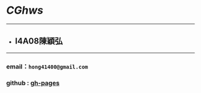# *CGhws*

***

* ## I4A08陳穎弘

***
### email：`hong41400@gmail.com`
### github : [gh-pages](http://peipenny.github.io/CGhws/index.html)